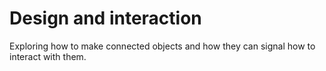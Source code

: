 # Design and interaction

Exploring how to make connected objects and how they can signal how to interact with them. 